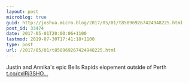 ```yaml
---
layout: post
microblog: true
guid: http://joshua.micro.blog/2017/05/01/t858969267424948225.html
post_id: 33474
date: 2017-05-01T20:00:06+1100
lastmod: 2019-07-30T17:41:18+1100
type: post
url: /2017/05/01/t858969267424948225.html
---
```

Justin and Annika's epic Bells Rapids elopement outside of Perth [t.co/cxIRj3SHO...](https://t.co/cxIRj3SHOT)
